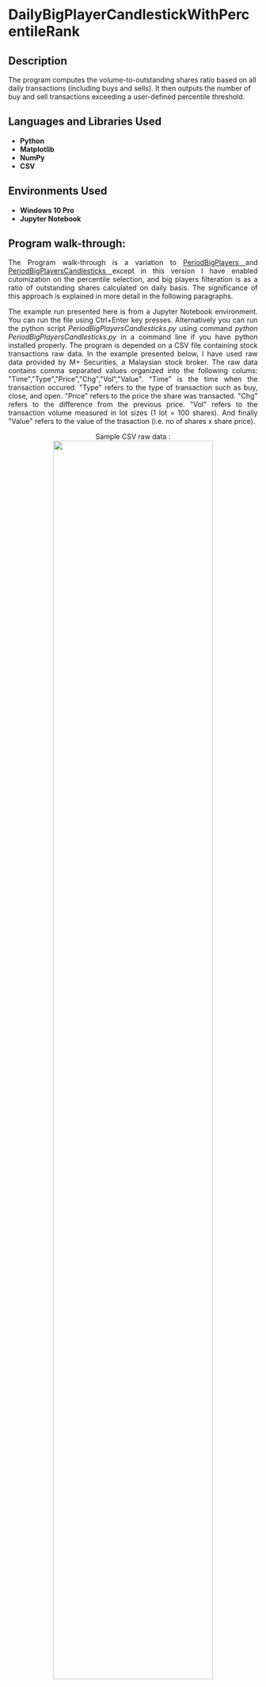 <h1>DailyBigPlayerCandlestickWithPercentileRank</h1>



<h2>Description</h2>
 The program computes the volume-to-outstanding shares ratio based on all daily transactions (including buys and sells). It then outputs the number of buy and sell transactions exceeding a user-defined percentile threshold.
<br />


<h2>Languages and Libraries Used</h2>

- <b>Python</b> 
- <b>Matplotlib</b>
- <b>NumPy</b>
- <b>CSV</b>

<h2>Environments Used </h2>

- <b>Windows 10 Pro</b>
- <b>Jupyter Notebook</b>

<h2>Program walk-through:</h2>

<p align="justify"> The Program walk-through is a variation to <a href="https://github.com/DrShah-Quant/PeriodBigPlayers"> PeriodBigPlayers </a> and <a href="https://github.com/DrShah-Quant/PeriodBigPlayer"> PeriodBigPlayersCandlesticks </a> except in this version I have enabled cutomization on the percentile selection, and big players filteration is as a ratio of outstanding shares calculated on daily basis. The significance of this approach is explained in more detail in the following paragraphs. </p>

<p align="justify"> The example run presented here is from a Jupyter Notebook environment. You can run the file using Ctrl+Enter key presses. Alternatively you can run the python script <i>PeriodBigPlayersCandlesticks.py</i> using command <i>python PeriodBigPlayersCandlesticks.py</i> in a command line if you have python installed properly. The program is depended on a CSV file containing stock transactions raw data. In the example presented below, I have used raw data provided by M+ Securities, a Malaysian stock broker. The raw data contains comma separated values organized into the following colums: "Time","Type","Price","Chg","Vol","Value". "Time" is the time when the transaction occured. "Type" refers to the type of transaction such as buy, close, and open. "Price" refers to the price the share was transacted. "Chg" refers to the difference from the previous price. "Vol" refers to the transaction volume measured in lot sizes (1 lot = 100 shares). And finally "Value" refers to the value of the trasaction (i.e. no of shares x share price). </p>

<p align="center">
Sample CSV raw data : <br/>
<img src="https://i.imgur.com/ZwC3mJi.png" height="80%" width="80%" />
<br />
 <br/>
Launch the Program and enter CSV data file location : <br/>
<img src="https://i.imgur.com/KPWRSbx.png" height="80%" width="80%"/>
<br />
<br />
Legend:  <br/>
<img src="https://i.imgur.com/SJArPMm.png" height="80%" width="80%" />
<br />
 <p align="justify">The legend lists the percentile rank achieved by buy and sell transactions at the 80th percentile for the whole of the period in consideration (i.e. the CVS dataset date range). In the example, top 20% (i.e. above percentile 80) buy volumes are all over 200 lots (percentile rank = 200) and top 20% sell volumes are all over 100 lots. </p>

<br />
Above 80 percentile buy/sell volume transactions along with Japanese Candlestics: <br/>
<img src="https://i.imgur.com/jTvHRG4.png" height="80%" width="80%" />
<br />
 <p align="justify"> The figure above shows periodic time series illustrating the top 20% volume transactions along with Japanese Candlestics. Assuming big players (e.g. fund managers, high net worth individuals, etc) transact in large quantities, from this figure we can know at what price and when the transactions occur. The percentile rank (as found in the legend) indicates us on the reliability of our assumption -- it is more reliable if the percentile rank is above the average of a longer period. The augmented Japanese Candlesticks adds more insights (e.g. big players transactions at open and close, also along the body and tails).  </p>
<br />
Number of buy and sell transactions with volume per buy (or sell) transaction along with Japanese Candlestics:  <br/>
<img src="https://i.imgur.com/QCPxhJ8.png" height="80%" width="80%" />
<br />
 <p align="justify"> The figure above is a time series depicting the volume of buy (or sell) transactions at each price level across the time domain. The visualization highlights the price level that attracts the most buying or selling activity. Corresponding to this information, we are also presented with volume per buy(or sell) transaction at each price level to enable us analyse the magnitude of interest at each price level. The augmented Japanese Candlesticks adds more insights (e.g. overall transactions at open and close, also along the body and tails).    </p>
<br />

</p>

<!--
 ```diff
- text in red
+ text in green
! text in orange
# text in gray
@@ text in purple (and bold)@@
```
--!>
